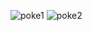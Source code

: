 ![poke1](https://user-images.githubusercontent.com/39268701/204174183-670f44ce-cb6f-4225-a4e9-ff41e40956bf.png)
![poke2](https://user-images.githubusercontent.com/39268701/204174202-107d82f1-7c5e-4d87-aab0-4ea6ee16aa63.png)
